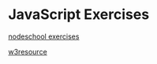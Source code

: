 # JavaScript Exercises

[nodeschool exercises](https://github.com/workshopper/javascripting)

[w3resource](http://www.w3resource.com/javascript-exercises/javascript-basic-exercises.php)
